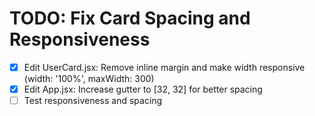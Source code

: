 # TODO: Fix Card Spacing and Responsiveness

- [x] Edit UserCard.jsx: Remove inline margin and make width responsive (width: '100%', maxWidth: 300)
- [x] Edit App.jsx: Increase gutter to [32, 32] for better spacing
- [ ] Test responsiveness and spacing
